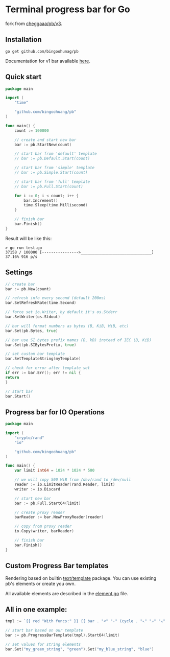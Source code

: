 # Terminal progress bar for Go

fork from [cheggaaa/pb/v3](github.com/cheggaaa/pb/v3).

## Installation

```
go get github.com/bingoohunag/pb
```

Documentation for v1 bar available [here](README_V1.md).

## Quick start

```Go
package main

import (
	"time"

	"github.com/bingoohuang/pb"
)

func main() {
	count := 100000

	// create and start new bar
	bar := pb.StartNew(count)

	// start bar from 'default' template
	// bar := pb.Default.Start(count)

	// start bar from 'simple' template
	// bar := pb.Simple.Start(count)

	// start bar from 'full' template
	// bar := pb.Full.Start(count)

	for i := 0; i < count; i++ {
		bar.Increment()
		time.Sleep(time.Millisecond)
	}

	// finish bar
	bar.Finish()
}
```

Result will be like this:

```
> go run test.go
37158 / 100000 [---------------->_______________________________] 37.16% 916 p/s
```

## Settings

```Go
// create bar
bar := pb.New(count)

// refresh info every second (default 200ms)
bar.SetRefreshRate(time.Second)

// force set io.Writer, by default it's os.Stderr
bar.SetWriter(os.Stdout)

// bar will format numbers as bytes (B, KiB, MiB, etc)
bar.Set(pb.Bytes, true)

// bar use SI bytes prefix names (B, kB) instead of IEC (B, KiB)
bar.Set(pb.SIBytesPrefix, true)

// set custom bar template
bar.SetTemplateString(myTemplate)

// check for error after template set
if err := bar.Err(); err != nil {
return
}

// start bar
bar.Start()
```

## Progress bar for IO Operations

```Go
package main

import (
	"crypto/rand"
	"io"

	"github.com/bingoohuang/pb"
)

func main() {
	var limit int64 = 1024 * 1024 * 500

	// we will copy 500 MiB from /dev/rand to /dev/null
	reader := io.LimitReader(rand.Reader, limit)
	writer := io.Discard

	// start new bar
	bar := pb.Full.Start64(limit)

	// create proxy reader
	barReader := bar.NewProxyReader(reader)

	// copy from proxy reader
	io.Copy(writer, barReader)

	// finish bar
	bar.Finish()
}
```

## Custom Progress Bar templates

Rendering based on builtin [text/template](https://pkg.go.dev/text/template) package. You can use existing pb's elements
or create you own.

All available elements are described in the [element.go](v3/element.go) file.

## All in one example:

```Go
tmpl := `{{ red "With funcs:" }} {{ bar . "<" "-" (cycle . "↖" "↗" "↘" "↙" ) "." ">"}} {{speed . | rndcolor }} {{percent .}} {{string . "my_green_string" | green}} {{string . "my_blue_string" | blue}}`

// start bar based on our template
bar := pb.ProgressBarTemplate(tmpl).Start64(limit)

// set values for string elements
bar.Set("my_green_string", "green").Set("my_blue_string", "blue")
```
